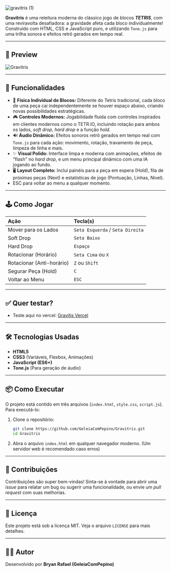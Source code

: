![gravitris (1)](https://github.com/user-attachments/assets/1286ee98-0d9c-4a3f-8e87-8d09657591dd)


**Gravitris** é uma releitura moderna do clássico jogo de blocos ***TETRIS***, com uma reviravolta desafiadora: a gravidade afeta cada bloco individualmente! Construído com HTML, CSS e JavaScript puro, e utilizando `Tone.js` para uma trilha sonora e efeitos retrô gerados em tempo real.

---

## 📸 Preview
![Gravitris](https://github.com/user-attachments/assets/d422feda-f5a9-4f67-9f5a-037cd3958c2d)


---

## 🚀 Funcionalidades

-   🧱 **Física Individual de Blocos:** Diferente do Tetris tradicional, cada bloco de uma peça cai independentemente se houver espaço abaixo, criando novas possibilidades estratégicas.
-   🎮 **Controles Modernos:** Jogabilidade fluida com controles inspirados em clientes modernos como o TETR.IO, incluindo rotação para ambos os lados, *soft drop*, *hard drop* e a função *hold*.
-   🔊 **Áudio Dinâmico:** Efeitos sonoros retrô gerados em tempo real com `Tone.js` para cada ação: movimento, rotação, travamento de peça, limpeza de linha e mais.
-   ✨ **Visual Polido:** Interface limpa e moderna com animações, efeitos de "flash" no *hard drop*, e um menu principal dinâmico com uma IA jogando ao fundo.
-   🖥️ **Layout Completo:** Inclui painéis para a peça em espera (Hold), fila de próximas peças (Next) e estatísticas de jogo (Pontuação, Linhas, Nível).
-   ESC para voltar ao menu a qualquer momento.

---

## 🕹️ Como Jogar

| Ação              | Tecla(s)                          |
| :---------------- | :-------------------------------- |
| Mover para os Lados | `Seta Esquerda` / `Seta Direita`  |
| Soft Drop         | `Seta Baixo`                      |
| Hard Drop         | `Espaço`                          |
| Rotacionar (Horário) | `Seta Cima` ou `X`                |
| Rotacionar (Anti-horário) | `Z` ou `Shift`                    |
| Segurar Peça (Hold)  | `C`                               |
| Voltar ao Menu    | `ESC`                             |

---
## ✅ Quer testar?
-   Teste aqui no vercel: [Gravitis Vercel](https://gravitris.vercel.app/)
---

## 🛠️ Tecnologias Usadas

-   **HTML5**
-   **CSS3** (Variáveis, Flexbox, Animações)
-   **JavaScript (ES6+)**
-   **Tone.js** (Para geração de áudio)

---

## 📦 Como Executar

O projeto está contido em três arquivos (`index.html`, `style.css`, `script.js`). Para executá-lo:

1.  Clone o repositório:
    ```bash
    git clone https://github.com/GeleiaComPepino/Gravitris.git
    cd Gravitris
    ```
2.  Abra o arquivo `index.html` em qualquer navegador moderno. (Um servidor web é recomendado caso erros)

---

## 🤝 Contribuições

Contribuições são super bem-vindas! Sinta-se à vontade para abrir uma *issue* para relatar um bug ou sugerir uma funcionalidade, ou envie um *pull request* com suas melhorias.

---

## 📝 Licença

Este projeto está sob a licença MIT. Veja o arquivo `LICENSE` para mais detalhes.

---

## 👨‍💻 Autor

Desenvolvido por **Bryan Rafael (GeleiaComPepino)**
